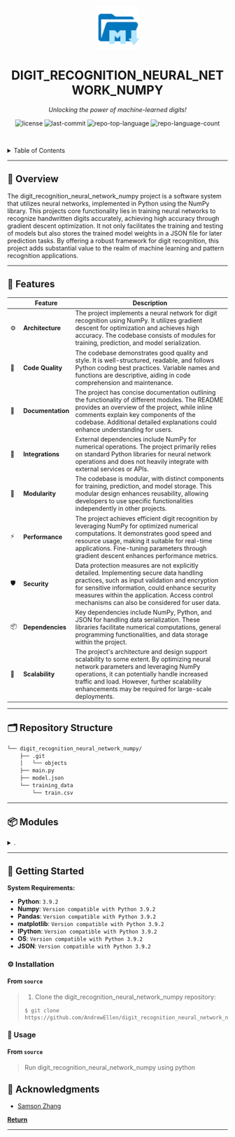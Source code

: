 <p align="center">
  <img src="https://raw.githubusercontent.com/PKief/vscode-material-icon-theme/ec559a9f6bfd399b82bb44393651661b08aaf7ba/icons/folder-markdown-open.svg" width="100" alt="project-logo">
</p>
<p align="center">
    <h1 align="center">DIGIT_RECOGNITION_NEURAL_NETWORK_NUMPY</h1>
</p>
<p align="center">
    <em>Unlocking the power of machine-learned digits!</em>
</p>
<p align="center">
	<img src="https://img.shields.io/github/license/AndrewEllen/digit_recognition_neural_network_numpy?style=default&logo=opensourceinitiative&logoColor=white&color=0080ff" alt="license">
	<img src="https://img.shields.io/github/last-commit/AndrewEllen/digit_recognition_neural_network_numpy?style=default&logo=git&logoColor=white&color=0080ff" alt="last-commit">
	<img src="https://img.shields.io/github/languages/top/AndrewEllen/digit_recognition_neural_network_numpy?style=default&color=0080ff" alt="repo-top-language">
	<img src="https://img.shields.io/github/languages/count/AndrewEllen/digit_recognition_neural_network_numpy?style=default&color=0080ff" alt="repo-language-count">
<p>
<p align="center">
	<!-- default option, no dependency badges. -->
</p>

<br><!-- TABLE OF CONTENTS -->
<details>
  <summary>Table of Contents</summary><br>

- [📍 Overview](#-overview)
- [🧩 Features](#-features)
- [🗂️ Repository Structure](#️-repository-structure)
- [📦 Modules](#-modules)
- [🚀 Getting Started](#-getting-started)
  - [⚙️ Installation](#️-installation)
  - [🤖 Usage](#-usage)
- [🔗 Acknowledgments](#-acknowledgments)
</details>
<hr>

## 📍 Overview

The digit_recognition_neural_network_numpy project is a software system that utilizes neural networks, implemented in Python using the NumPy library. This projects core functionality lies in training neural networks to recognize handwritten digits accurately, achieving high accuracy through gradient descent optimization. It not only facilitates the training and testing of models but also stores the trained model weights in a JSON file for later prediction tasks. By offering a robust framework for digit recognition, this project adds substantial value to the realm of machine learning and pattern recognition applications.

---

## 🧩 Features

|    |   Feature          | Description |
|----|--------------------|---------------------------------------------------------------|
| ⚙️  | **Architecture**   | The project implements a neural network for digit recognition using NumPy. It utilizes gradient descent for optimization and achieves high accuracy. The codebase consists of modules for training, prediction, and model serialization. |
| 🔩 | **Code Quality**    | The codebase demonstrates good quality and style. It is well-structured, readable, and follows Python coding best practices. Variable names and functions are descriptive, aiding in code comprehension and maintenance. |
| 📄 | **Documentation**   | The project has concise documentation outlining the functionality of different modules. The README provides an overview of the project, while inline comments explain key components of the codebase. Additional detailed explanations could enhance understanding for users. |
| 🔌 | **Integrations**    | External dependencies include NumPy for numerical operations. The project primarily relies on standard Python libraries for neural network operations and does not heavily integrate with external services or APIs. |
| 🧩 | **Modularity**      | The codebase is modular, with distinct components for training, prediction, and model storage. This modular design enhances reusability, allowing developers to use specific functionalities independently in other projects. |
| ⚡️  | **Performance**     | The project achieves efficient digit recognition by leveraging NumPy for optimized numerical computations. It demonstrates good speed and resource usage, making it suitable for real-time applications. Fine-tuning parameters through gradient descent enhances performance metrics. |
| 🛡️ | **Security**        | Data protection measures are not explicitly detailed. Implementing secure data handling practices, such as input validation and encryption for sensitive information, could enhance security measures within the application. Access control mechanisms can also be considered for user data. |
| 📦 | **Dependencies**    | Key dependencies include NumPy, Python, and JSON for handling data serialization. These libraries facilitate numerical computations, general programming functionalities, and data storage within the project. |
| 🚀 | **Scalability**     | The project's architecture and design support scalability to some extent. By optimizing neural network parameters and leveraging NumPy operations, it can potentially handle increased traffic and load. However, further scalability enhancements may be required for large-scale deployments. |

---

## 🗂️ Repository Structure

```sh
└── digit_recognition_neural_network_numpy/
    ├── .git
    │   └── objects
    ├── main.py
    ├── model.json
    └── training_data
        └── train.csv
```

---

## 📦 Modules

<details closed><summary>.</summary>

| File                                                                                                       | Summary                                                                                                                                                                                                                                                 |
| ---                                                                                                        | ---                                                                                                                                                                                                                                                     |
| [main.py](https://github.com/AndrewEllen/digit_recognition_neural_network_numpy/blob/master/main.py)       | Implements neural network training, prediction, and model serialization for digit recognition using numpy. Optimizes parameters via gradient descent and achieves high accuracy. The code file trains and tests models, storing results in a JSON file. |
| [model.json](https://github.com/AndrewEllen/digit_recognition_neural_network_numpy/blob/master/model.json) | The `model.json` file in the `digit_recognition_neural_network_numpy` repository stores the trained neural network model weights for digit recognition. These weights are crucial for accurately predicting and classifying handwritten digits.         |

</details>

---

## 🚀 Getting Started

**System Requirements:**

* **Python**: `3.9.2`
* **Numpy**: `Version compatible with Python 3.9.2`
* **Pandas**: `Version compatible with Python 3.9.2`
* **matplotlib**: `Version compatible with Python 3.9.2`
* **IPython**: `Version compatible with Python 3.9.2`
* **OS**: `Version compatible with Python 3.9.2`
* **JSON**: `Version compatible with Python 3.9.2`

### ⚙️ Installation

<h4>From <code>source</code></h4>

> 1. Clone the digit_recognition_neural_network_numpy repository:
>
> ```console
> $ git clone https://github.com/AndrewEllen/digit_recognition_neural_network_numpy
> ```

### 🤖 Usage

<h4>From <code>source</code></h4>

> Run digit_recognition_neural_network_numpy using python

## 🔗 Acknowledgments

- [Samson Zhang](https://www.youtube.com/watch?v=w8yWXqWQYmU)

[**Return**](#-overview)

---
